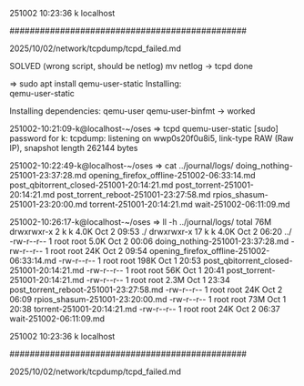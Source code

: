 251002
10:23:36
k
localhost

###############################################

2025/10/02/network/tcpdump/tcpd_failed.md

SOLVED (wrong script, should be netlog)
mv netlog -> tcpd done


=> sudo apt install qemu-user-static
Installing:                     
  qemu-user-static

Installing dependencies:
  qemu-user  qemu-user-binfmt
-> worked

251002-10:21:09-k@localhost-~/oses
=> tcpd quemu-user-static
[sudo] password for k: 
tcpdump: listening on wwp0s20f0u8i5, link-type RAW (Raw IP), snapshot length 262144 bytes


251002-10:22:49-k@localhost-~/oses
=> cat ../journal/logs/
doing_nothing-251001-23:37:28.md
opening_firefox_offline-251002-06:33:14.md
post_qbitorrent_closed-251001-20:14:21.md
post_torrent-251001-20:14:21.md
post_torrent_reboot-251001-23:27:58.md
rpios_shasum-251001-23:20:00.md
torrent-251001-20:14:21.md
wait-251002-06:11:09.md

251002-10:26:17-k@localhost-~/oses
=> ll -h ../journal/logs/
total 76M
drwxrwxr-x  2 k    k    4.0K Oct  2 09:53 ./
drwxrwxr-x 17 k    k    4.0K Oct  2 06:20 ../
-rw-r--r--  1 root root 5.0K Oct  2 00:06 doing_nothing-251001-23:37:28.md
-rw-r--r--  1 root root  24K Oct  2 09:54 opening_firefox_offline-251002-06:33:14.md
-rw-r--r--  1 root root 198K Oct  1 20:53 post_qbitorrent_closed-251001-20:14:21.md
-rw-r--r--  1 root root  56K Oct  1 20:41 post_torrent-251001-20:14:21.md
-rw-r--r--  1 root root 2.3M Oct  1 23:34 post_torrent_reboot-251001-23:27:58.md
-rw-r--r--  1 root root  24K Oct  2 06:09 rpios_shasum-251001-23:20:00.md
-rw-r--r--  1 root root  73M Oct  1 20:38 torrent-251001-20:14:21.md
-rw-r--r--  1 root root  24K Oct  2 06:37 wait-251002-06:11:09.md

251002
10:23:36
k
localhost

###############################################

2025/10/02/network/tcpdump/tcpd_failed.md

